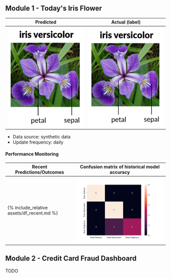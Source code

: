   
## Module 1 - Today's Iris Flower 

| Predicted | Actual (label)
|--------|------- 
| ![Iris](https://raw.githubusercontent.com/saoter/serverless-ml-course/main/assets/latest_iris.png) | ![Iris](https://raw.githubusercontent.com/saoter/serverless-ml-course/main/assets/actual_iris.png) 

 * Data source: synthetic data
 * Update frequency: daily

#### Performance Monitoring 

| Recent Predictions/Outcomes | Confusion matrix of historical model accuracy 
|--------|------- 
| {% include_relative assets/df_recent.md %} | ![Confusion Matrix](https://raw.githubusercontent.com/saoter/serverless-ml-course/main/assets/confusion_matrix.png)


## Module 2 - Credit Card Fraud Dashboard


TODO

